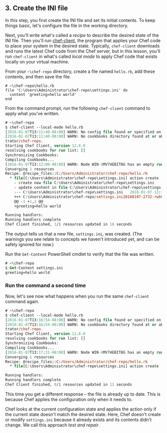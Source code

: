 ## 3. Create the INI file

In this step, you first create the INI file and set its initial contents. To keep things basic, let's configure the file in the working directory.

Next, you'll write what's called a _recipe_ to describe the desired state of the INI file. Then you'll run [chef-client](https://docs.chef.io/ctl_chef_client.html), the program that applies your Chef code to place your system in the desired state. Typically, `chef-client` downloads and runs the latest Chef code from the Chef server, but in this lesson, you'll run `chef-client` in what's called _local mode_ to apply Chef code that exists locally on your virtual machine.

From your <code class="file-path">~\chef-repo</code> directory, create a file named <code class="file-path">hello.rb</code>, add these contents, and then save the file.

```ruby-Win32
# ~\chef-repo\hello.rb
file 'C:\Users\Administrator\chef-repo\settings.ini' do
  content 'greeting=hello world'
end
```

From the command prompt, run the following `chef-client` command to apply what you've written.

```ps
# ~\chef-repo
$ chef-client --local-mode hello.rb
[2016-01-07T13:11:40-08:00] WARN: No config file found or specified on command line, using command line options.
[2016-01-07T13:11:40-08:00] WARN: No cookbooks directory found at or above current directory.  Assuming C:/Users/Adminis
trator/chef-repo.
Starting Chef Client, version 12.6.0
resolving cookbooks for run list: []
Synchronizing Cookbooks:
Compiling Cookbooks...
[2016-01-07T13:12:00-08:00] WARN: Node WIN-8MV74EBIT8G has an empty run list.
Converging 1 resources
Recipe: @recipe_files::C:/Users/Administrator/chef-repo/hello.rb
  * file[C:\Users\Administrator\chef-repo\settings.ini] action create
    - create new file C:\Users\Administrator\chef-repo\settings.ini
    - update content in file C:\Users\Administrator\chef-repo\settings.ini from none to 6823fa
    --- C:\Users\Administrator\chef-repo\settings.ini   2016-01-07 13:12:00.000000000 -0800
    +++ C:\Users\Administrator\chef-repo/settings.ini20160107-2732-rwb912       2016-01-07 13:12:00.000000000 -0800
    @@ -1 +1,2 @@
    +greeting=hello world

Running handlers:
Running handlers complete
Chef Client finished, 1/1 resources updated in 18 seconds
```

The output tells us that a new file, <code class="file-path">settings.ini</code>, was created. (The warnings you see relate to concepts we haven't introduced yet, and can be safely ignored for now.)

Run the `Get-Content` PowerShell cmdlet to verify that the file was written.

```ps
# ~\chef-repo
$ Get-Content settings.ini
greeting=hello world
```

### Run the command a second time

Now, let's see now what happens when you run the same `chef-client` command again.

```ps
# ~\chef-repo
$ chef-client --local-mode hello.rb
[2016-01-07T13:16:54-08:00] WARN: No config file found or specified on command line, using command line options.
[2016-01-07T13:16:54-08:00] WARN: No cookbooks directory found at or above current directory.  Assuming C:/Users/Adminis
trator/chef-repo.
Starting Chef Client, version 12.6.0
resolving cookbooks for run list: []
Synchronizing Cookbooks:
Compiling Cookbooks...
[2016-01-07T13:17:31-08:00] WARN: Node WIN-8MV74EBIT8G has an empty run list.
Converging 1 resources
Recipe: @recipe_files::C:/Users/Administrator/chef-repo/hello.rb
  * file[C:\Users\Administrator\chef-repo\settings.ini] action create (up to date)

Running handlers:
Running handlers complete
Chef Client finished, 0/1 resources updated in 11 seconds
```

This time you get a different response &ndash; the file is already up to date. This is because Chef applies the configuration only when it needs to.

Chef looks at the current configuration state and applies the action only if the current state doesn't match the desired state. Here, Chef doesn't create or modify <code class="file-path">settings.ini</code> because it already exists and its contents didn't change.  We call this approach _test and repair_.
